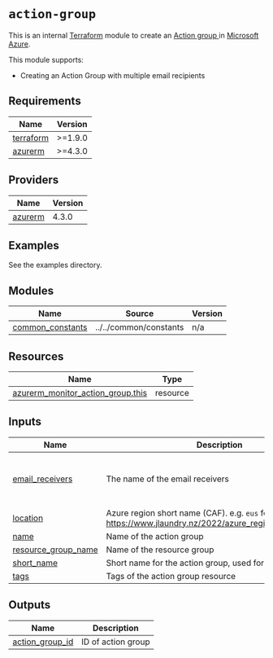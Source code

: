 <!-- BEGIN_TF_DOCS -->

# `action-group`

This is an internal [Terraform](https://www.terraform.io/) module to create an [Action group ](https://learn.microsoft.com/en-us/azure/azure-monitor/alerts/action-groups) in [Microsoft Azure](https://azure.microsoft.com/en-us).

This module supports:

- Creating an Action Group with multiple email recipients

## Requirements

| Name                                                                     | Version |
| ------------------------------------------------------------------------ | ------- |
| <a name="requirement_terraform"></a> [terraform](#requirement_terraform) | >=1.9.0 |
| <a name="requirement_azurerm"></a> [azurerm](#requirement_azurerm)       | >=4.3.0 |

## Providers

| Name                                                         | Version |
| ------------------------------------------------------------ | ------- |
| <a name="provider_azurerm"></a> [azurerm](#provider_azurerm) | 4.3.0   |

## Examples

See the examples directory.

## Modules

| Name                                                                                | Source                 | Version |
| ----------------------------------------------------------------------------------- | ---------------------- | ------- |
| <a name="module_common_constants"></a> [common_constants](#module_common_constants) | ../../common/constants | n/a     |

## Resources

| Name                                                                                                                                      | Type     |
| ----------------------------------------------------------------------------------------------------------------------------------------- | -------- |
| [azurerm_monitor_action_group.this](https://registry.terraform.io/providers/hashicorp/azurerm/latest/docs/resources/monitor_action_group) | resource |

## Inputs

| Name                                                                                       | Description                                                                                                          | Type                                                                             | Default | Required |
| ------------------------------------------------------------------------------------------ | -------------------------------------------------------------------------------------------------------------------- | -------------------------------------------------------------------------------- | ------- | :------: |
| <a name="input_email_receivers"></a> [email_receivers](#input_email_receivers)             | The name of the email receivers                                                                                      | <pre>list(object({<br/> email_address = string<br/> name = string<br/> }))</pre> | `[]`    |    no    |
| <a name="input_location"></a> [location](#input_location)                                  | Azure region short name (CAF). e.g. `eus` for East US. See: https://www.jlaundry.nz/2022/azure_region_abbreviations/ | `string`                                                                         | n/a     |   yes    |
| <a name="input_name"></a> [name](#input_name)                                              | Name of the action group                                                                                             | `string`                                                                         | n/a     |   yes    |
| <a name="input_resource_group_name"></a> [resource_group_name](#input_resource_group_name) | Name of the resource group                                                                                           | `string`                                                                         | n/a     |   yes    |
| <a name="input_short_name"></a> [short_name](#input_short_name)                            | Short name for the action group, used for SMS messages                                                               | `string`                                                                         | n/a     |   yes    |
| <a name="input_tags"></a> [tags](#input_tags)                                              | Tags of the action group resource                                                                                    | `map(string)`                                                                    | `{}`    |    no    |

## Outputs

| Name                                                                             | Description        |
| -------------------------------------------------------------------------------- | ------------------ |
| <a name="output_action_group_id"></a> [action_group_id](#output_action_group_id) | ID of action group |

<!-- END_TF_DOCS -->
